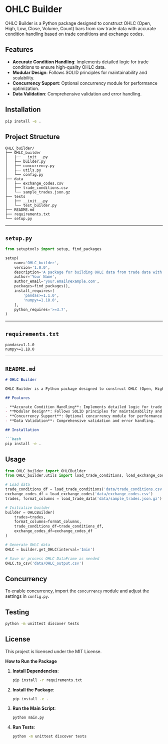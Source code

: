 # OHLC Builder

OHLC Builder is a Python package designed to construct OHLC (Open, High, Low, Close, Volume, Count) bars from raw trade data with accurate condition handling based on trade conditions and exchange codes.

## Features

- **Accurate Condition Handling**: Implements detailed logic for trade conditions to ensure high-quality OHLC data.
- **Modular Design**: Follows SOLID principles for maintainability and scalability.
- **Concurrency Support**: Optional concurrency module for performance optimization.
- **Data Validation**: Comprehensive validation and error handling.

## Installation

```bash
pip install -e .
```

## Project Structure

```
OHLC_builder/
├── OHLC_builder
│   ├── __init__.py
│   ├── builder.py
│   ├── concurrency.py
│   ├── utils.py
│   └── config.py
├── data
│   ├── exchange_codes.csv
│   ├── trade_conditions.csv
│   └── sample_trades.json.gz
├── tests
│   ├── __init__.py
│   └── test_builder.py
├── README.md
├── requirements.txt
└── setup.py
```

---

## `setup.py`

```python
from setuptools import setup, find_packages

setup(
    name='OHLC_builder',
    version='1.0.0',
    description='A package for building OHLC data from trade data with accurate condition handling.',
    author='Your Name',
    author_email='your.email@example.com',
    packages=find_packages(),
    install_requires=[
        'pandas>=1.1.0',
        'numpy>=1.18.0',
    ],
    python_requires='>=3.7',
)
```

---

## `requirements.txt`

```
pandas>=1.1.0
numpy>=1.18.0
```

---

## `README.md`

```markdown
# OHLC Builder

OHLC Builder is a Python package designed to construct OHLC (Open, High, Low, Close, Volume, Count) bars from raw trade data with accurate condition handling based on trade conditions and exchange codes.

## Features

- **Accurate Condition Handling**: Implements detailed logic for trade conditions to ensure high-quality OHLC data.
- **Modular Design**: Follows SOLID principles for maintainability and scalability.
- **Concurrency Support**: Optional concurrency module for performance optimization.
- **Data Validation**: Comprehensive validation and error handling.

## Installation

```bash
pip install -e .
```

## Usage

```python
from OHLC_builder import OHLCBuilder
from OHLC_builder.utils import load_trade_conditions, load_exchange_codes, load_trade_data

# Load data
trade_conditions_df = load_trade_conditions('data/trade_conditions.csv')
exchange_codes_df = load_exchange_codes('data/exchange_codes.csv')
trades, format_columns = load_trade_data('data/sample_trades.json.gz')

# Initialize builder
builder = OHLCBuilder(
    trades=trades,
    format_columns=format_columns,
    trade_conditions_df=trade_conditions_df,
    exchange_codes_df=exchange_codes_df
)

# Generate OHLC data
OHLC = builder.get_OHLC(interval='1min')

# Save or process OHLC DataFrame as needed
OHLC.to_csv('data/OHLC_output.csv')
```

## Concurrency

To enable concurrency, import the `concurrency` module and adjust the settings in `config.py`.

## Testing

```bash
python -m unittest discover tests
```

## License

This project is licensed under the MIT License.


**How to Run the Package**

1. **Install Dependencies**:

   ```bash
   pip install -r requirements.txt
   ```

2. **Install the Package**:

   ```bash
   pip install -e .
   ```

3. **Run the Main Script**:

   ```bash
   python main.py
   ```

4. **Run Tests**:

   ```bash
   python -m unittest discover tests
   ```
